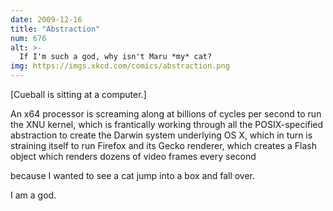 ```yaml
---
date: 2009-12-16
title: "Abstraction"
num: 676
alt: >-
  If I'm such a god, why isn't Maru *my* cat?
img: https://imgs.xkcd.com/comics/abstraction.png
---
```

[Cueball is sitting at a computer.]

An x64 processor is screaming along at billions of cycles per second to run the XNU kernel, which is frantically working through all the POSIX-specified abstraction to create the Darwin system underlying OS X, which in  turn is straining itself to run Firefox and its Gecko renderer, which creates a Flash object which renders dozens of video frames every second

because I wanted to see a cat jump into a box and fall over.

I am a god.